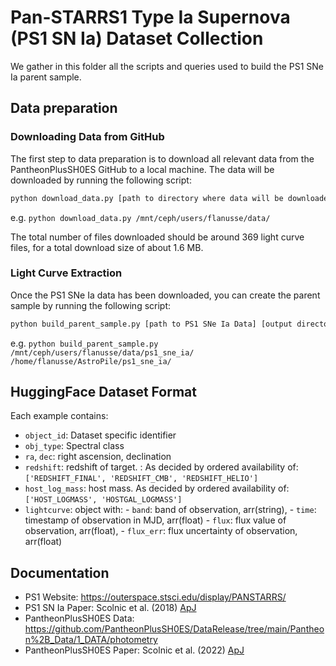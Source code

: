 # Pan-STARRS1 Type Ia Supernova (PS1 SN Ia) Dataset Collection

We gather in this folder all the scripts and queries used to build the PS1 SNe Ia parent sample.

## Data preparation

### Downloading Data from GitHub

The first step to data preparation is to download all relevant data from the PantheonPlusSH0ES GitHub to a local machine. The data will be downloaded by running the following script:
```bash
python download_data.py [path to directory where data will be downloaded]
```
e.g. `python download_data.py /mnt/ceph/users/flanusse/data/`

The total number of files downloaded should be around 369 light curve files, for a total download size of about 1.6 MB.

### Light Curve Extraction

Once the PS1 SNe Ia data has been downloaded, you can create the parent sample by running the following script:
```bash
python build_parent_sample.py [path to PS1 SNe Ia Data] [output directory]
```
e.g. `python build_parent_sample.py /mnt/ceph/users/flanusse/data/ps1_sne_ia/ /home/flanusse/AstroPile/ps1_sne_ia/`


## HuggingFace Dataset Format
Each example contains:

  - `object_id`: Dataset specific identifier
  - `obj_type`: Spectral class
  - `ra`, `dec`: right ascension, declination
  - `redshift`: redshift of target. : As decided by ordered availability of: `['REDSHIFT_FINAL', 'REDSHIFT_CMB', 'REDSHIFT_HELIO']`
  - `host_log_mass`: host mass. As decided by ordered availability of: `['HOST_LOGMASS', 'HOSTGAL_LOGMASS']` 
  - `lightcurve`: object with:
        - `band`: band of observation, arr(string),
        - `time`: timestamp of observation in MJD, arr(float)
        - `flux`: flux value of observation, arr(float),
        - `flux_err`: flux uncertainty of observation, arr(float)

## Documentation

- PS1 Website: https://outerspace.stsci.edu/display/PANSTARRS/
- PS1 SN Ia Paper: Scolnic et al. (2018) [ApJ](https://iopscience.iop.org/article/10.3847/1538-4357/aab9bb/pdf)
- PantheonPlusSH0ES Data: https://github.com/PantheonPlusSH0ES/DataRelease/tree/main/Pantheon%2B_Data/1_DATA/photometry
- PantheonPlusSH0ES Paper: Scolnic et al. (2022) [ApJ](https://iopscience.iop.org/article/10.3847/1538-4357/ac8b7a/pdf)

